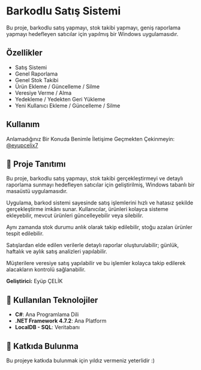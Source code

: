 # Barkodlu Satış Sistemi

Bu proje, barkodlu satış yapmayı, stok takibi yapmayı, geniş raporlama yapmayı hedefleyen satıcılar için yapılmış bir Windows uygulamasıdır.

## Özellikler

- Satış Sistemi
- Genel Raporlama
- Genel Stok Takibi
- Ürün Ekleme / Güncelleme / Silme
- Veresiye Verme / Alma
- Yedekleme / Yedekten Geri Yükleme
- Yeni Kullanıcı Ekleme / Güncelleme / Silme

## Kullanım

Anlamadığınız Bir Konuda Benimle İletişime Geçmekten Çekinmeyin: [@eyupcelix7](https://www.instagram.com/eyupcelix7/)

## 📝 Proje Tanıtımı

Bu proje, barkodlu satış yapmayı, stok takibi gerçekleştirmeyi ve detaylı raporlama sunmayı hedefleyen satıcılar için geliştirilmiş, Windows tabanlı bir masaüstü uygulamasıdır. 

Uygulama, barkod sistemi sayesinde satış işlemlerini hızlı ve hatasız şekilde gerçekleştirme imkânı sunar.
Kullanıcılar, ürünleri kolayca sisteme ekleyebilir, mevcut ürünleri güncelleyebilir veya silebilir.

Aynı zamanda stok durumu anlık olarak takip edilebilir, stoğu azalan ürünler tespit edilebilir.

Satışlardan elde edilen verilerle detaylı raporlar oluşturulabilir; günlük, haftalık ve aylık satış analizleri yapılabilir.

Müşterilere veresiye satış yapılabilir ve bu işlemler kolayca takip edilerek alacakların kontrolü sağlanabilir.

**Geliştirici:** Eyüp ÇELİK

## 🔧 Kullanılan Teknolojiler

- **C#**: Ana Programlama Dili
- **.NET Framework 4.7.2**: Ana Platform
- **LocalDB - SQL**: Veritabanı

## 🔄 Katkıda Bulunma

Bu projeye katkıda bulunmak için yıldız vermeniz yeterlidir :)
